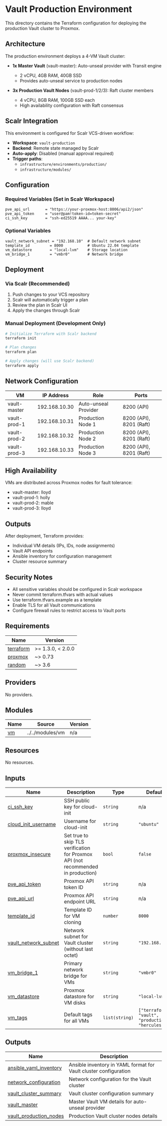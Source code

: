 # Vault Production Environment

This directory contains the Terraform configuration for deploying the production Vault cluster to Proxmox.

## Architecture

The production environment deploys a 4-VM Vault cluster:

- **1x Master Vault** (vault-master): Auto-unseal provider with Transit engine
  - 2 vCPU, 4GB RAM, 40GB SSD
  - Provides auto-unseal service to production nodes
  
- **3x Production Vault Nodes** (vault-prod-1/2/3): Raft cluster members
  - 4 vCPU, 8GB RAM, 100GB SSD each
  - High availability configuration with Raft consensus

## Scalr Integration

This environment is configured for Scalr VCS-driven workflow:

- **Workspace**: `vault-production`
- **Backend**: Remote state managed by Scalr
- **Auto-apply**: Disabled (manual approval required)
- **Trigger paths**: 
  - `infrastructure/environments/production/`
  - `infrastructure/modules/`

## Configuration

### Required Variables (Set in Scalr Workspace)

```hcl
pve_api_url       = "https://your-proxmox-host:8006/api2/json"
pve_api_token     = "user@pam!token-id=token-secret"
ci_ssh_key        = "ssh-ed25519 AAAA... your-key"
```

### Optional Variables

```hcl
vault_network_subnet = "192.168.10"  # Default network subnet
template_id         = 8000           # Ubuntu 22.04 template
vm_datastore        = "local-lvm"    # Storage location
vm_bridge_1         = "vmbr0"        # Network bridge
```

## Deployment

### Via Scalr (Recommended)

1. Push changes to your VCS repository
2. Scalr will automatically trigger a plan
3. Review the plan in Scalr UI
4. Apply the changes through Scalr

### Manual Deployment (Development Only)

```bash
# Initialize Terraform with Scalr backend
terraform init

# Plan changes
terraform plan

# Apply changes (will use Scalr backend)
terraform apply
```

## Network Configuration

| VM | IP Address | Role | Ports |
|---|---|---|---|
| vault-master | 192.168.10.30 | Auto-unseal Provider | 8200 (API) |
| vault-prod-1 | 192.168.10.31 | Production Node 1 | 8200 (API), 8201 (Raft) |
| vault-prod-2 | 192.168.10.32 | Production Node 2 | 8200 (API), 8201 (Raft) |
| vault-prod-3 | 192.168.10.33 | Production Node 3 | 8200 (API), 8201 (Raft) |

## High Availability

VMs are distributed across Proxmox nodes for fault tolerance:
- vault-master: lloyd
- vault-prod-1: holly
- vault-prod-2: mable
- vault-prod-3: lloyd

## Outputs

After deployment, Terraform provides:
- Individual VM details (IPs, IDs, node assignments)
- Vault API endpoints
- Ansible inventory for configuration management
- Cluster resource summary

## Security Notes

- All sensitive variables should be configured in Scalr workspace
- Never commit terraform.tfvars with actual values
- Use terraform.tfvars.example as a template
- Enable TLS for all Vault communications
- Configure firewall rules to restrict access to Vault ports

<!-- BEGIN_TF_DOCS -->
## Requirements

| Name | Version |
|------|---------|
| <a name="requirement_terraform"></a> [terraform](#requirement\_terraform) | >= 1.3.0, < 2.0.0 |
| <a name="requirement_proxmox"></a> [proxmox](#requirement\_proxmox) | ~> 0.73 |
| <a name="requirement_random"></a> [random](#requirement\_random) | ~> 3.6 |

## Providers

No providers.

## Modules

| Name | Source | Version |
|------|--------|---------|
| <a name="module_vm"></a> [vm](#module\_vm) | ../../modules/vm | n/a |

## Resources

No resources.

## Inputs

| Name | Description | Type | Default | Required |
|------|-------------|------|---------|:--------:|
| <a name="input_ci_ssh_key"></a> [ci\_ssh\_key](#input\_ci\_ssh\_key) | SSH public key for cloud-init | `string` | n/a | yes |
| <a name="input_cloud_init_username"></a> [cloud\_init\_username](#input\_cloud\_init\_username) | Username for cloud-init | `string` | `"ubuntu"` | no |
| <a name="input_proxmox_insecure"></a> [proxmox\_insecure](#input\_proxmox\_insecure) | Set true to skip TLS verification for Proxmox API (not recommended in production) | `bool` | `false` | no |
| <a name="input_pve_api_token"></a> [pve\_api\_token](#input\_pve\_api\_token) | Proxmox API token ID | `string` | n/a | yes |
| <a name="input_pve_api_url"></a> [pve\_api\_url](#input\_pve\_api\_url) | Proxmox API endpoint URL | `string` | n/a | yes |
| <a name="input_template_id"></a> [template\_id](#input\_template\_id) | Template ID for VM cloning | `number` | `8000` | no |
| <a name="input_vault_network_subnet"></a> [vault\_network\_subnet](#input\_vault\_network\_subnet) | Network subnet for Vault cluster (without last octet) | `string` | `"192.168.10"` | no |
| <a name="input_vm_bridge_1"></a> [vm\_bridge\_1](#input\_vm\_bridge\_1) | Primary network bridge for VMs | `string` | `"vmbr0"` | no |
| <a name="input_vm_datastore"></a> [vm\_datastore](#input\_vm\_datastore) | Proxmox datastore for VM disks | `string` | `"local-lvm"` | no |
| <a name="input_vm_tags"></a> [vm\_tags](#input\_vm\_tags) | Default tags for all VMs | `list(string)` | `["terraform", "vault", "production", "hercules"]` | no |

## Outputs

| Name | Description |
|------|-------------|
| <a name="output_ansible_yaml_inventory"></a> [ansible\_yaml\_inventory](#output\_ansible\_yaml\_inventory) | Ansible inventory in YAML format for Vault cluster configuration |
| <a name="output_network_configuration"></a> [network\_configuration](#output\_network\_configuration) | Network configuration for the Vault cluster |
| <a name="output_vault_cluster_summary"></a> [vault\_cluster\_summary](#output\_vault\_cluster\_summary) | Vault cluster configuration summary |
| <a name="output_vault_master"></a> [vault\_master](#output\_vault\_master) | Master Vault VM details for auto-unseal provider |
| <a name="output_vault_production_nodes"></a> [vault\_production\_nodes](#output\_vault\_production\_nodes) | Production Vault cluster nodes details |
<!-- END_TF_DOCS -->